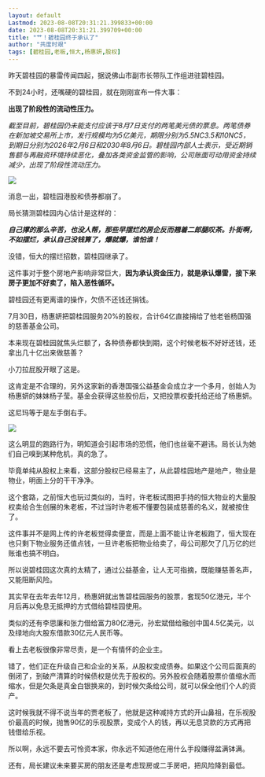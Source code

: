 ```yaml
---
layout: default
Lastmod: 2023-08-08T20:31:21.399833+00:00
date: 2023-08-08T20:31:21.399709+00:00
title: "艹！碧桂园终于承认了"
author: "共度时艰"
tags: [碧桂园,老板,恒大,杨惠妍,股权]
---
```


昨天碧桂园的暴雷传闻四起，据说佛山市副市长带队工作组进驻碧桂园。

不到24小时，还嘴硬的碧桂园，就在刚刚宣布一件大事：

**出现了阶段性的流动性压力。**

_截至目前，碧桂园仍未能支付应该于8月7日支付的两笔美元债的票息。两笔债券在新加坡交易所上市，发行规模均为5亿美元，期限分别为5.5NC3.5和10NC5，到期日分别为2026年2月6日和2030年8月6日。碧桂园内部人士表示，受近期销售额与再融资环境持续恶化，叠加各类资金监管的影响，公司账面可动用资金持续减少，出现了阶段性流动压力。_

![](https://images.weserv.nl/?url=https%3A//mmbiz.qpic.cn/sz_mmbiz_png/kUPJJuHAHUvVWe3l1w3nKAeV58XmhVZdZmYkuPf2ibUhpLQFhr4rxm1Rib0YbibVibBLfyfRicHibsG28zXIPBV67UqA/640%3Fwx_fmt%3Dpng)

消息一出，碧桂园港股和债券都崩了。

局长猜测碧桂园内心估计是这样的：

_**自己撑的那么辛苦，也没人帮，那些早摆烂的房企反而翘着二郎腿叹茶。扑街啊，不如摆烂，承认自己没钱算了，爆就爆，谁怕谁！**_

没错，恒大的摆烂招数，碧桂园继承了。

这件事对于整个房地产影响非常巨大，**因为承认资金压力，就是承认爆雷，接下来房子更加不好卖了，陷入恶性循环。**

碧桂园还有更离谱的操作，欠债不还钱还捐钱。

7月30日，杨惠妍把碧桂园服务20%的股权，合计64亿直接捐给了他老爸杨国强的慈善基金公司。

本来现在碧桂园就焦头烂额了，各种债券都快到期，这个时候老板不好好还钱，还拿出几十亿出来做慈善？

小刀拉屁股开眼了这是。

这肯定是不合理的，另外这家新的香港国强公益基金会成立才一个多月，创始人为杨惠妍的妹妹杨子莹。基金会获得这些股份后，又把投票权委托给还给了杨惠妍。

这尼玛等于是左手倒右手。

![](https://images.weserv.nl/?url=https%3A//mmbiz.qpic.cn/sz_mmbiz_png/kUPJJuHAHUvwFFibJ6iaPwsibiaeNGDzrOFO5gTkUEYjLbEeyJwKCmaERzyCGRbtH1JpeDrnRnQCuUIzDTgRM6KT3A/640%3Fwx_fmt%3Dpng)

这么明显的跑路行为，明知道会引起市场的恐慌，他们也丝毫不避讳。局长认为她们自己嗅到某种危机，真的急了。

毕竟单纯从股权上来看，这部分股权已经易主了，从此碧桂园地产是地产，物业是物业，明面上分的干干净净。

这个套路，之前恒大也玩过类似的，当时，许老板试图把手持的恒大物业的大量股权卖给合生创展的朱老板，不过当时许老板不懂要包装成慈善的名义，就被按住了。

这件事并不是网上传的许老板觉得卖便宜，而是上面不能让许老板跑了，恒大现在也只剩下物业服务还值点钱，一旦许老板把物业给卖了，母公司那欠了几万亿的烂账谁也搞不明白。

所以说碧桂园这次真的太精了，通过公益基金，让人无可指摘，既能赚慈善名声，又能阻断风险。

其实早在去年去年12月，杨惠妍就出售碧桂园服务的股票，套现50亿港元，半个月后再以免息无抵押的方式借给碧桂园使用。

类似的还有李思廉和张力借给富力80亿港元，孙宏斌借给融创中国4.5亿美元，以及绿地向大股东借款30亿元人民币等。

看上去老板很像非常尽责，是一个有情怀的企业主。

错了，他们正在升级自己和企业的关系，从股权变成债券。如果这个公司后面真的倒闭了，到破产清算的时候债权是优先于股权的。另外股权会随着股票价值缩水而缩水，但是欠条是真金白银换来的，到时候欠条给公司，就可以保全他们个人的资产。

这时候我就不得不说当年的贾老板了，他就是这种减持方式的开山鼻祖，在乐视股价最高的时候，抛售90亿的乐视股票，变成个人的钱，再以无息贷款的方式再把钱借给乐视。

所以啊，永远不要去可怜资本家，你永远不知道他在用什么手段赚得盆满钵满。

还有，局长建议未来要买房的朋友还是考虑现房或二手房吧，把风险降到最低。

